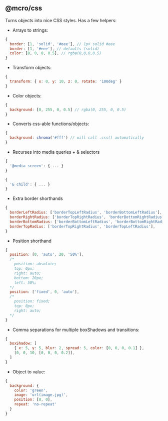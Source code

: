 ## @mcro/css

Turns objects into nice CSS styles. Has a few helpers:

* Arrays to strings:

```js
{
  border: [1, 'solid', '#eee'], // 1px solid #eee
  border: [1, '#eee'], // defaults (solid)
  color: [0, 0, 0, 0.5], // rgba(0,0,0,0.5)
}
```

* Transform objects:

```js
{
  transform: { x: 0, y: 10, z: 0, rotate: '100deg' }
}
```

* Color objects:

```js
{
  background: [0, 255, 0, 0.5] // rgba(0, 255, 0, 0.5)
}
```

* Converts css-able functions/objects:

```js
{
  background: chroma('#fff') // will call .css() automatically
}
```

* Recurses into media queries + & selectors

```js
{
  '@media screen': { ... }
}
```

```js
{
  '& child': { ... }
}
```

* Extra border shorthands

```js
{
  borderLeftRadius: ['borderTopLeftRadius', 'borderBottomLeftRadius'],
  borderRightRadius: ['borderTopRightRadius', 'borderBottomRightRadius'],
  borderBottomRadius: ['borderBottomLeftRadius', 'borderBottomRightRadius'],
  borderTopRadius: ['borderTopRightRadius', 'borderTopLeftRadius'],
}
```

* Position shorthand

```js
{
  position: [0, 'auto', 20, '50%'],
  /*
    position: absolute;
    top: 0px;
    right: auto;
    bottom: 20px;
    left: 50%;
  */
  position: ['fixed', 0, 'auto'],
  /*
    position: fixed;
    top: 0px;
    right: auto;
  */
}
```

* Comma separations for multiple boxShadows and transitions:

```js
{
  boxShadow: [
    { x: 5, y: 5, blur: 2, spread: 5, color: [0, 0, 0, 0.1] },
    [0, 0, 10, [0, 0, 0, 0.2]],
  ]
}
```

* Object to value:

```js
{
  background: {
    color: 'green',
    image: 'url(image.jpg)',
    position: [0, 0],
    repeat: 'no-repeat'
  }
}
```
